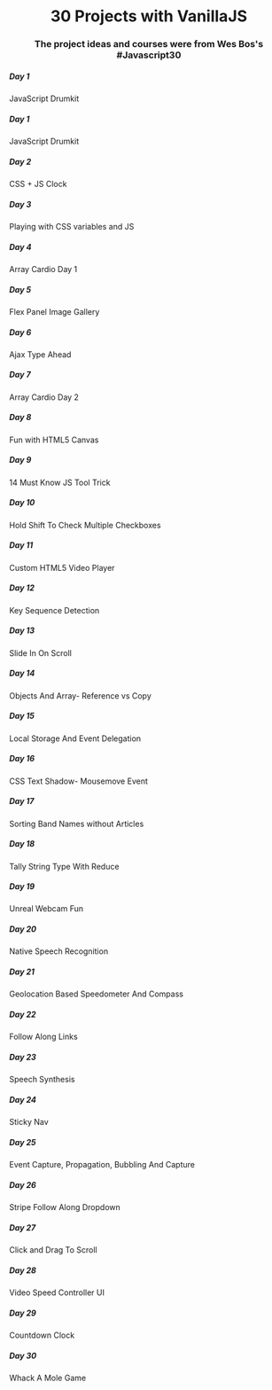 <h1 align="center">30 Projects with VanillaJS</h1>
<h3 align="center">The project ideas and courses were from Wes Bos's #Javascript30</h3>

<h5 align="left">Day 1</h5>
<p>JavaScript Drumkit</p>
<p><a href="https://github.com/sandramakis/drumkit" target="_blank" rel="noreferrer"></a></p>

<h5 align="left">Day 1</h5>
<p>JavaScript Drumkit</p>
<p><a href="https://github.com/sandramakis/drumkit" target="_blank" rel="noreferrer"></a></p>

<h5 align="left">Day 2</h5>
<p>CSS + JS Clock</p>
<a href="https://github.com/sandramakis/css.js.clock" target="_blank" rel="noreferrer"></a>

<h5 align="left">Day 3</h5>
<p>Playing with CSS variables and JS</p>
<a href="https://github.com/sandramakis/css.variables-js" target="_blank" rel="noreferrer"></a>

<h5 align="left">Day 4</h5>
<p>Array Cardio Day 1</p>
<a href="https://github.com/sandramakis/array.cardio1" target="_blank" rel="noreferrer"></a>

<h5 align="left">Day 5</h5>
<p>Flex Panel Image Gallery</p>
<a href="https://github.com/sandramakis/flex.img.gallery" target="_blank" rel="noreferrer"></a>

<h5 align="left">Day 6</h5>
<p>Ajax Type Ahead</p>
<a href="https://github.com/sandramakis/ajax.type.ahead" target="_blank" rel="noreferrer"></a>

<h5 align="left">Day 7</h5>
<p>Array Cardio Day 2</p>
<a href="https://github.com/sandramakis/array.cardio.2" target="_blank" rel="noreferrer"></a>

<h5 align="left">Day 8</h5>
<p>Fun with HTML5 Canvas</p>
<a href="https://github.com/sandramakis/html5.canvas" target="_blank" rel="noreferrer"></a>

<h5 align="left">Day 9</h5>
<p>14 Must Know JS Tool Trick</p>
<a href="https://github.com/sandramakis/14.js.tools.trick" target="_blank" rel="noreferrer"></a>

<h5 align="left">Day 10</h5>
<p>Hold Shift To Check Multiple Checkboxes</p>
<a href="https://github.com/sandramakis/hold.shift.in.checkbox" target="_blank" rel="noreferrer"></a>

<h5 align="left">Day 11</h5>
<p>Custom HTML5 Video Player</p>
<a href="https://github.com/sandramakis/css.variables-js" target="_blank" rel="noreferrer"></a>

<h5 align="left">Day 12</h5>
<p>Key Sequence Detection</p>
<a href="https://github.com/sandramakis/konami-code" target="_blank" rel="noreferrer"></a>

<h5 align="left">Day 13</h5>
<p>Slide In On Scroll</p>
<a href="https://github.com/sandramakis/slide-in-on-scroll" target="_blank" rel="noreferrer"></a>

<h5 align="left">Day 14</h5>
<p>Objects And Array- Reference vs Copy</p>
<a href="https://github.com/sandramakis/js-reference-vs-copy" target="_blank" rel="noreferrer"></a>

<h5 align="left">Day 15</h5>
<p>Local Storage And Event Delegation</p>
<a href="https://github.com/sandramakis/Local-storage-and-event-delegation" target="_blank" rel="noreferrer"></a>

<h5 align="left">Day 16</h5>
<p>CSS Text Shadow- Mousemove Event</p>
<a href="https://github.com/sandramakis/CSS-textshadow-on-mouse-move" target="_blank" rel="noreferrer"></a>

<h5 align="left">Day 17</h5>
<p>Sorting Band Names without Articles</p>
<a href="https://github.com/sandramakis/Sorting-band-names-without-articles" target="_blank" rel="noreferrer"></a>

<h5 align="left">Day 18</h5>
<p>Tally String Type With Reduce</p>
<a href="https://github.com/sandramakis/Sorting-band-names-without-articles" target="_blank" rel="noreferrer"></a>

<h5 align="left">Day 19</h5>
<p>Unreal Webcam Fun</p>
<a href="https://github.com/sandramakis/JS-reduce-method" target="_blank" rel="noreferrer"></a>

<h5 align="left">Day 20</h5>
<p>Native Speech Recognition</p>
<a href="https://github.com/sandramakis/Speech-recognition" target="_blank" rel="noreferrer"></a>

<h5 align="left">Day 21</h5>
<p>Geolocation Based Speedometer And Compass</p>
<a href="https://github.com/sandramakis/Geolocation" target="_blank" rel="noreferrer"></a>

<h5 align="left">Day 22</h5>
<p>Follow Along Links</p>
<a href="https://github.com/sandramakis/Follow-along-highlighter" target="_blank" rel="noreferrer"></a>

<h5 align="left">Day 23</h5>
<p>Speech Synthesis</p>
<a href="https://github.com/sandramakis/Text-to-Speech" target="_blank" rel="noreferrer"></a>

<h5 align="left">Day 24</h5>
<p>Sticky Nav</p>
<a href="https://github.com/sandramakis/Sticky-nav" target="_blank" rel="noreferrer"></a>

<h5 align="left">Day 25</h5>
<p>Event Capture, Propagation, Bubbling And Capture</p>
<a href="https://github.com/sandramakis/Event-capture-propagation-and-bubbling" target="_blank" rel="noreferrer"></a>

<h5 align="left">Day 26</h5>
<p>Stripe Follow Along Dropdown</p>
<a href="https://github.com/sandramakis/Follow-along-highlighter" target="_blank" rel="noreferrer"></a>

<h5 align="left">Day 27</h5>
<p>Click and Drag To Scroll</p>
<a href="https://github.com/sandramakis/click-and-drag-to-scroll" target="_blank" rel="noreferrer"></a>

<h5 align="left">Day 28</h5>
<p>Video Speed Controller UI</p>
<a href="https://github.com/sandramakis/Video-speed-controller" target="_blank" rel="noreferrer"></a>

<h5 align="left">Day 29</h5>
<p>Countdown Clock</p>
<a href="https://github.com/sandramakis/Countdown-timer" target="_blank" rel="noreferrer"></a>

<h5 align="left">Day 30</h5>
<p>Whack A Mole Game</p>
<a href="https://github.com/sandramakis/Whack-A-Mole" target="_blank" rel="noreferrer"></a>
